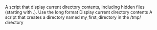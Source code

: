A script that display current directory contents, including hidden files (starting with .). Use the long format
Display current directory contents
A script that creates a directory named my_first_directory in the /tmp/ directory
